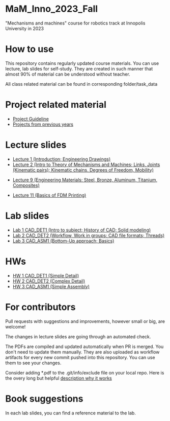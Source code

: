 # MaM_Inno_2023_Fall
"Mechanisms and machines" course for robotics track at Innopolis University in 2023

# How to use

This repository contains regularly updated course materials. You can use lecture, lab slides for self-study. They are created in such manner that almost 90% of material can be understood without teacher.

All class related material can be found in corresponding folder/task_data

# Project related material
* [Project Guideline](https://github.com/Lupasic/MaM_Inno_2023_Fall/blob/main/lectures/1/MaM_Project.pdf)
* [Projects from previous years](https://github.com/Lupasic/MaM_Inno_2023_Fall/blob/main/lectures/1/MaM_possible_projects.pdf) 

# Lecture slides
* [Lecture 1 (Introduction; Engineering Drawings)](https://github.com/Lupasic/MaM_Inno_2023_Fall/blob/main/lectures/1/MaM_lec1.pdf)
* [Lecture 2 (Intro to Theory of Mechanisms and Machines; Links, Joints (Kinematic pairs); Kinematic chains, Degrees of Freedom, Mobility)](https://github.com/Lupasic/MaM_Inno_2023_Fall/blob/main/lectures/2/MaM_lec2.pdf) 
<!-- * [Lecture 3 (Types of drives: kinematics, where to find other info; Drives: friction, belts, chains, gears, universal, geneva, ballscrew)](https://github.com/Lupasic/MaM_Inno_2023_Fall/blob/main/lectures/3/MaM_lec3.pdf)
* [Lecture 4 (Synthesis of planar mechanisms)](https://github.com/Lupasic/MaM_Inno_2023_Fall/blob/main/lectures/4/MaM_lec4.pdf)
* [Lecture 5 (Motor sizing (selection))](https://github.com/Lupasic/MaM_Inno_2023_Fall/blob/main/lectures/5/MaM_lec5.pdf)
* [Lecture 6 (Problems of description and compensation of kinetic friction in robotics)](https://github.com/Lupasic/MaM_Inno_2023_Fall/blob/main/lectures/6/MaM_lec6.pdf)
* [Lecture 7 (Links, Joints, Connections; Shafts, Axles, Shaft couplings; Bearings)](https://github.com/Lupasic/MaM_Inno_2023_Fall/blob/main/lectures/7/MaM_lec7.pdf)
* [Lecture 8 (Connections: Detachable (Threaded, Keyed, ...); Permanent (Riveting, Welding, ...))](https://github.com/Lupasic/MaM_Inno_2023_Fall/blob/main/lectures/8/MaM_lec8.pdf) -->
* [Lecture 9 (Engineering Materials: Steel, Bronze, Aluminum, Titanium, Composites)](https://github.com/Lupasic/MaM_Inno_2023_Fall/blob/main/lectures/9/MaM_lec9.pdf)
<!-- * [Lecture 10 (Design Thinking and Manufacturing)](https://github.com/Lupasic/MaM_Inno_2023_Fall/blob/main/lectures/10/MaM_lec10.pdf) -->
* [Lecture 11 (Basics of FDM Printing)](https://github.com/Lupasic/MaM_Inno_2023_Fall/blob/main/lectures/11/MaM_lec11.pdf)
<!--* [Lecture 12 (Overview of Strength of Materials)](https://github.com/Lupasic/MaM_Inno_2023_Fall/blob/main/lectures/12/MaM_lec12.pdf)
* [Lecture 13 (Finite Difference Method; Finite Element Method)](https://github.com/Lupasic/MaM_Inno_2023_Fall/blob/main/lectures/13/MaM_lec13.pdf) -->

# Lab slides
* [Lab 1 CAD_DET1 (Intro to subject; History of CAD; Solid modeling)](https://github.com/Lupasic/MaM_Inno_2023_Fall/blob/main/labs/CAD_DET1/MaM_CAD_DET1.pdf)
* [Lab 2 CAD_DET2 (Workflow, Work in groups; CAD file formats; Threads)](https://github.com/Lupasic/MaM_Inno_2023_Fall/blob/main/labs/CAD_DET2/MaM_CAD_DET2.pdf) 
* [Lab 3 CAD_ASM1 (Bottom-Up approach; Basics)](https://github.com/Lupasic/MaM_Inno_2023_Fall/blob/main/labs/CAD_ASM1/MaM_CAD_ASM1.pdf)
<!-- * [Lab 4 CAD_ASM2 (Top - Down approach: WAVE; Assembly Load Options; GOST Naming convection; Common Parts Library; Sequence (<Dis>Assembling animation))](https://github.com/Lupasic/MaM_Inno_2023_Fall/blob/main/labs/CAD_ASM2/MaM_CAD_ASM2.pdf)
* [Lab 5 CAE_DYN1 (Introduction to CAE; Animation Designer; Mechatronics Concept Designer; Motion; Measure; Interference; Density; Assign Materials)](https://github.com/Lupasic/MaM_Inno_2023_Fall/blob/main/labs/CAE_DYN1/MaM_CAE_DYN1.pdf)
* [Lab 6-7 CAE_DYN2 (Motion Analysis, Part 2)](https://github.com/Lupasic/MaM_Inno_2023_Fall/blob/main/labs/CAE_DYN2/MaM_CAE_DYN2.pdf)
* [Lab 8 CAD_REN1 (Render)](https://github.com/Lupasic/MaM_Inno_2023_Fall/blob/main/labs/CAD_REN1/MaM_CAD_REN1.pdf)
* [Lab 9 MAN1 (How to create such parts?)](https://github.com/Lupasic/MaM_Inno_2023_Fall/blob/main/labs/MAN1/MaM_MAN1.pdf)
* [Lab 10-11 CAE_STR1 (Stress Analysis)](https://github.com/Lupasic/MaM_Inno_2023_Fall/blob/main/labs/CAE_STR1/MaM_CAE_STR1.pdf) -->

# HWs
* [HW 1 CAD_DET1 (Simple Detail)](https://github.com/Lupasic/MaM_Inno_2023_Fall/blob/main/HWs/HW_CAD_DET1/MaM_HW_CAD_DET1.pdf)
* [HW 2 CAD_DET2 (Complex Detail)](https://github.com/Lupasic/MaM_Inno_2023_Fall/blob/main/HWs/HW_CAD_DET2/MaM_HW_CAD_DET2.pdf) 
* [HW 3 CAD_ASM1 (Simple Assembly)](https://github.com/Lupasic/MaM_Inno_2023_Fall/blob/main/HWs/HW_CAD_ASM1/MaM_HW_CAD_ASM1.pdf)
<!-- * [HW 4 CAD_ASM2 (Complex Assembly)](https://github.com/Lupasic/MaM_Inno_2023_Fall/blob/main/HWs/HW_CAD_ASM2/MaM_HW_CAD_ASM2.pdf)
* [HW 5 CAE_DYN1 (Inverse Dynamics Problem)](https://github.com/Lupasic/MaM_Inno_2023_Fall/blob/main/HWs/HW_CAE_DYN1/MaM_HW_CAE_DYN1.pdf)
* [HW 6 CAE_DYN2 (Motion Analysis)](https://github.com/Lupasic/MaM_Inno_2023_Fall/blob/main/HWs/HW_CAE_DYN2/MaM_HW_CAE_DYN2.pdf)
* [HW 7 CAD_REN1 (Render)](https://github.com/Lupasic/MaM_Inno_2023_Fall/blob/main/HWs/HW_CAD_REN1/MaM_HW_CAD_REN1.pdf)
* [HW 8 CAE_STR1 (Stress Analysis)](https://github.com/Lupasic/MaM_Inno_2023_Fall/blob/main/HWs/HW_CAE_STR1/MaM_HW_CAE_STR1.pdf)
* [HW 9 CAE_STR2 (Unsteady Heat Transfer Problem)](https://github.com/Lupasic/MaM_Inno_2023_Fall/blob/main/HWs/HW_CAE_STR2/MaM_HW_CAE_STR2.pdf) -->

# For contributors

Pull requests with suggestions and improvements, however small or big, are welcome!

The changes in lecture slides are going through an automated check.

The PDFs are compiled and updated automatically when PR is merged. You don't need to update them manually. They are also uploaded as workflow artifacts for every new commit pushed into this repository. You can use them to see your changes.
 
Consider adding \*.pdf to the .git/info/exclude file on your local repo. Here is the overy long but helpful [description why it works](https://medium.com/@dave_lunny/exclude-files-from-git-without-committing-changes-to-gitignore-986fa712e78d)

# Book suggestions
In each lab slides, you can find a reference material to the lab.